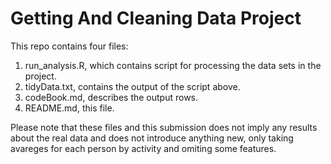 Getting And Cleaning Data Project
==============================
This repo contains four files:
1. run_analysis.R, which contains script for processing the data sets in the project.
2. tidyData.txt, contains the output of the script above.
3. codeBook.md, describes the output rows.
4. README.md, this file.

Please note that these files and this submission does not imply any results about the real data and does not introduce anything new, only taking avareges for each person by activity and omiting some features.